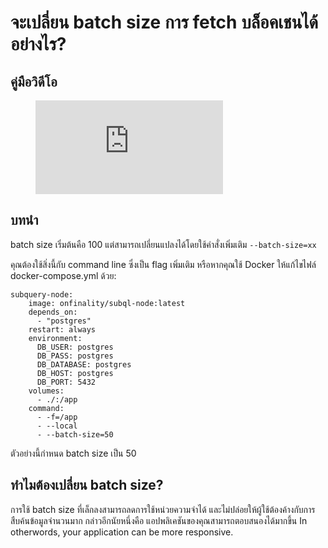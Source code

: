 # จะเปลี่ยน batch size การ fetch บล็อคเชนได้อย่างไร?

## คู่มือวิดีโอ

<figure class="video_container">
  <iframe src="https://www.youtube.com/embed/LO_Gea_IN_s" frameborder="0" allowfullscreen="true"></iframe>
</figure>

## บทนำ

batch size เริ่มต้นคือ 100 แต่สามารถเปลี่ยนแปลงได้โดยใช้คำสั่งเพิ่มเติม `--batch-size=xx`

คุณต้องใช้สิ่งนี้กับ command line ซึ่งเป็น flag เพิ่มเติม หรือหากคุณใช้ Docker ให้แก้ไขไฟล์ docker-compose.yml ด้วย:

```shell
subquery-node:
    image: onfinality/subql-node:latest
    depends_on:
      - "postgres"
    restart: always
    environment:
      DB_USER: postgres
      DB_PASS: postgres
      DB_DATABASE: postgres
      DB_HOST: postgres
      DB_PORT: 5432
    volumes:
      - ./:/app
    command:
      - -f=/app
      - --local
      - --batch-size=50

```

ตัวอย่างนี้กำหนด batch size เป็น 50

## ทำไมต้องเปลี่ยน batch size?

การใช้ batch size ที่เล็กลงสามารถลดการใช้หน่วยความจำได้ และไม่ปล่อยให้ผู้ใช้ต้องค้างกับการสืบค้นข้อมูลจำนวนมาก กล่าวอีกนัยหนึ่งคือ แอปพลิเคชันของคุณสามารถตอบสนองได้มากขึ้น In otherwords, your application can be more responsive. 